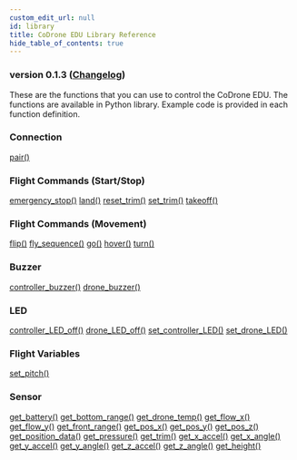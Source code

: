 ```yaml
---
custom_edit_url: null
id: library
title: CoDrone EDU Library Reference
hide_table_of_contents: true
---
```


<h3 class="homeDocLandingVersion">version 0.1.3 (<a class="orange-link" href="/doc-v2/docs/codrone-mini/python/changelog">Changelog</a>)</h3>
These are the functions that you can use to control the CoDrone EDU. The functions are available in Python library. Example code is provided in each function definition.

<div class="boxLanding">
  <div class="parentContainer">
  <div class="box-reference-shadow">
  <h3>Connection</h3>
    <a href="/doc-v2/docs/codrone-edu/python/Connection/01-pair">pair()</a>
    <br />
   </div>
    <div class="box-reference-shadow margin-top-30"> 
        <h3>Flight Commands (Start/Stop)</h3>
            <a href="/doc-v2/docs/codrone-edu/python/Flight-Commands-Start-Stop/01-emergency_stop">emergency_stop()</a>
            <a href="/doc-v2/docs/codrone-edu/python/Flight-Commands-Start-Stop/02-land">land()</a>
            <a href="/doc-v2/docs/codrone-edu/python/Flight-Commands-Start-Stop/03-reset_trim/">reset_trim()</a>
            <a href="/doc-v2/docs/codrone-edu/python/Flight-Commands-Start-Stop/04-set_trim">set_trim()</a>
            <a href="/doc-v2/docs/codrone-edu/python/Flight-Commands-Start-Stop/05-take_off">takeoff()</a>
    </div>
    <div class="box-reference-shadow margin-top-30"> 
        <h3>Flight Commands (Movement)</h3>
        <a href="/doc-v2/docs/codrone-mini/python/Flight-Commands-Movement/flip">flip()</a>
        <a href="/doc-v2/docs/codrone-mini/python/Flight-Commands-Movement/fly-sequence">fly_sequence()</a>
        <a href="/doc-v2/docs/codrone-mini/python/Flight-Commands-Movement/go">go()</a>
        <a href="/doc-v2/docs/codrone-mini/python/Flight-Commands-Movement/hover">hover()</a>
        <a href="/doc-v2/docs/codrone-mini/python/Flight-Commands-Movement/turn">turn()</a>
  </div>
    <div class="box-reference-shadow margin-top-30"> 
        <h3>Buzzer</h3>
         <a href="/doc-v2/docs/codrone-edu/python/Buzzer/01-controller_buzzer/">controller_buzzer()</a>
         <a href="/doc-v2/docs/codrone-edu/python/Buzzer/02-drone_buzzer/">drone_buzzer()</a>      
  </div>
    <div class="box-reference-shadow margin-top-30"> 
        <h3>LED</h3>
        <a href="/doc-v2/docs/codrone-edu/python/LED/01-controller_LED_off">controller_LED_off()</a>
        <a href="/doc-v2/docs/codrone-edu/python/LED/02-drone_LED_off">drone_LED_off()</a>
        <a href="/doc-v2/docs/codrone-edu/python/LED/03-set_controller_LED">set_controller_LED()</a>
        <a href="/doc-v2/docs/codrone-edu/python/LED/04-set_drone_LED">set_drone_LED()</a>
  </div>
  </div>
  <div  class="parentContainer">
    <div class="boxLanding">
       <div class="box-reference-shadow"> 
            <h3> Flight Variables</h3>
            <a href="#">set_pitch()</a>
        </div>
    </div>
     <div class="box-reference-shadow margin-top-30"> 
            <h3>Sensor</h3>
                <a href="/doc-v2/docs/codrone-edu/python/Sensors/01-get_battery">get_battery()</a>
                <a href="/doc-v2/docs/codrone-edu/python/Sensors/02-get_bottom_range">get_bottom_range()</a>
                <a href="/doc-v2/docs/codrone-edu/python/Sensors/03-get_drone_temp">get_drone_temp()</a>
                <a href="/doc-v2/docs/codrone-edu/python/Sensors/05-get_flow_x">get_flow_x()</a>
                <a href="/doc-v2/docs/codrone-edu/python/Sensors/06-get_flow_y">get_flow_y()</a>
                <a href="/doc-v2/docs/codrone-edu/python/Sensors/07-get_front_range">get_front_range()</a>
                <a href="/doc-v2/docs/codrone-edu/python/Sensors/08-get_pos_x">get_pos_x()</a>
                <a href="/doc-v2/docs/codrone-edu/python/Sensors/09-get_pos_y">get_pos_y()</a>
                <a href="/doc-v2/docs/codrone-edu/python/Sensors/10-get_pos_z">get_pos_z()</a>
                <a href="/doc-v2/docs/codrone-edu/python/Sensors/11-get_position_data">get_position_data()</a> 
                <a href="/doc-v2/docs/codrone-edu/python/Sensors/12-get_pressure">get_pressure()</a>
                <a href="/doc-v2/docs/codrone-edu/python/Sensors/13-get_trim">get_trim()</a>
                <a href="/doc-v2/docs/codrone-edu/python/Sensors/14-get_x_accel">get_x_accel()</a> 
                <a href="/doc-v2/docs/codrone-edu/python/Sensors/15-get_x_angle">get_x_angle()</a> 
                <a href="/doc-v2/docs/codrone-edu/python/Sensors/16-get_y_accel">get_y_accel()</a>   
                <a href="/doc-v2/docs/codrone-edu/python/Sensors/17-get_y_angle">get_y_angle()</a> 
                <a href="/doc-v2/docs/codrone-edu/python/Sensors/18-get_z_accel">get_z_accel()</a> 
                <a href="/doc-v2/docs/codrone-edu/python/Sensors/19-get_z_angle">get_z_angle()</a>
                <a href="/doc-v2/docs/codrone-edu/python/Sensors/20-get_height">get_height()</a>                
        </div>
  </div>
</div>
<div class="boxLanding marginTop25">


</div>
